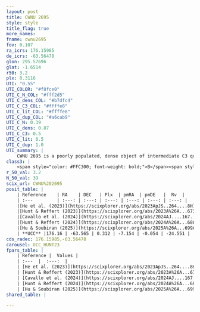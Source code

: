 ```yaml
---
layout: post
title: CWNU 2695
style: style
title_flag: true
more_names: 
fname: cwnu2695
fov: 0.107
ra_icrs: 176.15985
de_icrs: -63.56478
glon: 295.57696
glat: -1.6514
r50: 3.2
plx: 0.3116
UTI: "0.55"
UTI_COLOR: "#f8fce0"
UTI_C_N_COL: "#fff2d5"
UTI_C_dens_COL: "#b7dfc4"
UTI_C_C3_COL: "#ffffe8"
UTI_C_lit_COL: "#ffffe8"
UTI_C_dup_COL: "#a6cab9"
UTI_C_N: 0.39
UTI_C_dens: 0.87
UTI_C_C3: 0.5
UTI_C_lit: 0.5
UTI_C_dup: 1.0
UTI_summary: |
    CWNU 2695 is a poorly populated, dense object of intermediate C3 quality. It was recently reported but it is moderately studied in the literature.
class3: |
    <span style="color: #FFC300; font-weight: bold;">B</span><span style="color: #FFC300; font-weight: bold;">B</span>
r_50_val: 3.2
N_50_val: 39
scix_url: CWNU%202695
posit_table: |
    | Reference    | RA    | DEC   | Plx  | pmRA  | pmDE   |  Rv  |
    | :---         | :---: | :---: | :---: | :---: | :---: | :---: |
    |[He et al. (2023)](https://scixplorer.org/abs/2023ApJS..264....8H) | 176.151 | -63.563 | 0.312 | -7.153 | -0.053 | -24.55 |
    |[Hunt & Reffert (2023)](https://scixplorer.org/abs/2023A%26A...673A.114H) | 176.094 | -63.55 | 0.306 | -7.159 | -0.049 | -24.201 |
    |[Cavallo et al. (2024)](https://scixplorer.org/abs/2024AJ....167...12C) | 176.188 | -63.572 | 0.311 | -- | -- | -- |
    |[Hunt & Reffert (2024)](https://scixplorer.org/abs/2024A%26A...686A..42H) | 176.094 | -63.55 | 0.306 | -7.159 | -0.049 | -24.201 |
    |[Hu & Soubiran (2025)](https://scixplorer.org/abs/2025A%26A...699A.246H) | 176.188 | -63.572 | -- | -- | -- | -- |
    | **UCC** |176.16 | -63.565 | 0.312 | -7.154 | -0.054 | -24.551 | 
cds_radec: 176.15985,-63.56478
carousel: UCC_HUNT23
fpars_table: |
    | Reference |  Values |
    | :---  |  :---:  |
    | [He et al. (2023)](https://scixplorer.org/abs/2023ApJS..264....8H) | `A0=2.25, m-M=12.35, logAge=8.4` |
    | [Hunt & Reffert (2023)](https://scixplorer.org/abs/2023A%26A...673A.114H) | `AV50=2.014, diffAV50=1.467, MOD50=12.354, logAge50=8.426` |
    | [Cavallo et al. (2024)](https://scixplorer.org/abs/2024AJ....167...12C) | `AV50=1.54, dMod50=11.75, logAge50=8.76, [Fe/H]50=0.07` |
    | [Hunt & Reffert (2024)](https://scixplorer.org/abs/2024A%26A...686A..42H) | `MassJ=275.251` |
    | [Hu & Soubiran (2025)](https://scixplorer.org/abs/2025A%26A...699A.246H) | `MA22=-0.25, MA23f=-0.39, MA23g=-0.07, MK24=-0.2, MF24=-0.42` |
shared_table: |
    
---
```


